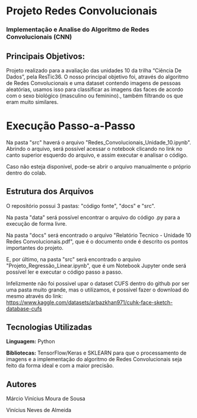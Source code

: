 # Projeto Redes Convolucionais
### Implementação e Analise do Algoritmo de Redes Convolucionais (CNN)

## Principais Objetivos:
Projeto realizado para a avaliação das unidades 10 da trilha “Ciência De Dados”, pela ResTic36.
O nosso principal objetivo foi, através do algoritmo de Redes Convolucionais e uma dataset contendo imagens de pessoas aleatórias, usamos isso para classificar as imagens das faces de acordo com o sexo biológico (masculino ou feminino)., também filtrando os que eram muito similares.

# Execução Passo-a-Passo
Na pasta "src" haverá o arquivo "Redes_Convolucionais_Unidade_10.ipynb". Abrindo o arquivo, será possível acessar o notebook clicando no link no canto superior esquerdo do arquivo, e assim executar e analisar o código.

Caso não esteja disponivel, pode-se abrir o arquivo manualmente o próprio dentro do colab.

## Estrutura dos Arquivos

O repositório possui 3 pastas: "código fonte", "docs" e "src".

Na pasta "data" será possível encontrar o arquivo do código .py para a execução de forma livre.

Na pasta "docs" será encontrado o arquivo "Relatório Tecnico - Unidade 10 Redes Convolucionais.pdf", que é o documento onde é descrito os pontos importantes do projeto.

E, por último, na pasta "src" será encontrado o arquivo "Projeto_Regressão_Linear.ipynb", que é um Notebook Jupyter onde será possível ler e executar o código passo a passo.

Infelizmente não foi possivel upar o dataset CUFS dentro do github por ser uma pasta muito grande, mas o utilizamos, é possivel fazer o download do mesmo através do link: https://www.kaggle.com/datasets/arbazkhan971/cuhk-face-sketch-database-cufs

## Tecnologias Utilizadas

**Linguagem:** Python 

**Bibliotecas:** TensorFlow/Keras e SKLEARN para que o processamento de imagens e a implementação do algoritmo de Redes Convolucionais seja feito da forma ideal e com a maior precisão.

## Autores
Márcio Vinícius Moura de Sousa

Vinícius Neves de Almeida
